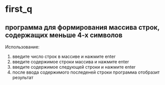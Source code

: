 # first_q

## программа для формирования массива строк, содержащих меньше 4-х символов

Использование:
1. введите число строк в массиве и нажмите enter
2. введите содержимое строки массива и нажмите enter
3. введите содержимое следующей строки и нажмите enter
4. после ввода содержимого последеней строки программа отобразит результат
